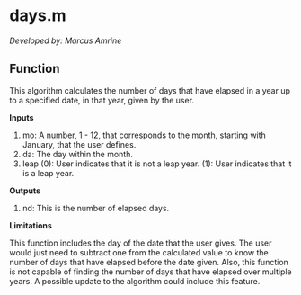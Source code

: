 # days.m


*Developed by: Marcus Amrine*


## Function

This algorithm calculates the number of days that have elapsed in a year up to a specified date, in that year, given by the user.

**Inputs**
  1. mo: A number, 1 - 12, that corresponds to the month, starting with January, that the user defines.
  2. da: The day within the month.
  3. leap (0): User indicates that it is not a leap year.
          (1): User indicates that it is a leap year.

**Outputs**
  1. nd: This is the number of elapsed days.
  
**Limitations**

This function includes the day of the date that the user gives. The user would just need to subtract one from the calculated value to know the number of days that have elapsed before the date given. Also, this function is not capable of finding the number of days that have elapsed over multiple years. A possible update to the algorithm could include this feature.
